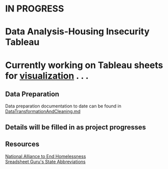 # IN PROGRESS
# Data Analysis-Housing Insecurity Tableau

# Currently working on Tableau sheets for [visualization](https://public.tableau.com/app/profile/lori.bettencourt/viz/HousingInsecurity_16649320323510/Dashboard1) . . .
## Data Preparation
Data preparation documentation to date can be found in [DataTransformationAndCleaning.md](/data/DataTransformationAndCleaning.md)

## Details will be filled in as project progresses

## Resources
[National Alliance to End Homelessness](https://endhomelessness.org/resource/what-is-a-continuum-of-care/)  
[Sreadsheet Guru's State Abbreviations](https://www.thespreadsheetguru.com/blog/list-united-states-capitals-abbreviations)